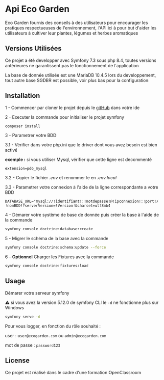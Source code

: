 Api Eco Garden
==========

Eco Garden fournis des conseils à des utilisateurs pour encourager les pratiques respectueuses de l'environnement, l'API ici à pour but d'aider les utilisateurs à cultiver leur plantes, légumes et herbes aromatiques

## Versions Utilisées

Ce projet a été developper avec Symfony 7.3 sous php 8.4,
toutes versions antérieures ne garantissent pas le fonctionnement de l'application

La base de donnée utilisée est une MariaDB 10.4.5 lors du developpement,
tout autre base SGDBR est possible, voir plus bas pour la configuration

## Installation

1 - Commencer par cloner le projet depuis le [gitHub](https://github.com/AD2210/Api_Eco_Garden) dans votre ide

2 - Executer la commande pour initialiser le projet symfony

```bash
composer install
```

3 - Parametrer votre BDD

3.1 - Vérifier dans votre php.ini que le driver dont vous avez besoin est bien activé

**exemple :** si vous utiliser Mysql, vérifier que cette ligne est decommenté
        
`extension=pdo_mysql`

3.2 - Copier le fichier _.env_ et renommer le en _.env.local_

3.3 - Parametrer votre connexion à l'aide de la ligne correspondante a votre BDD

`DATABASE_URL="mysql://!identifiant!:!motdepasse!@!ipconnexion!:!port!/!nomBDD!?serverVersion=!Version!&charset=utf8mb4`

4 - Démarer votre système de base de donnée puis créer la base à l'aide de la commande

```bash
symfony console doctrine:database:create
```

5 - Migrer le schéma de la base avec la commande

```bash
symfony console doctrine:schema:update --force
```

6 - **Optionnel** Charger les Fixtures avec la commande

```bash
symfony console doctrine:fixtures:load 
```

## Usage

Démarer votre serveur symfony

:warning: si vous avez la version 5.12.0 de symfony CLI le `-d` ne fonctionne plus sur Windows

```bash
symfony serve -d
```

Pour vous logger, en fonction du rôle souhaité :

user : `user@ecogarden.com` ou `admin@ecogarden.com`

mot de passe : `password123`

## License

Ce projet est réalisé dans le cadre d'une formation OpenClassroom